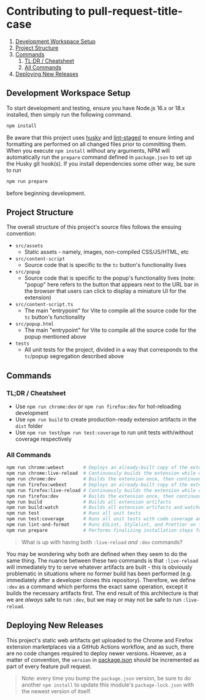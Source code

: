 # Contributing to pull-request-title-case

1. [Development Workspace Setup](#development-workspace-setup)
2. [Project Structure](#project-structure)
3. [Commands](#commands)
   1. [TL;DR / Cheatsheet](#tldr--cheatsheet)
   2. [All Commands](#all-commands)
4. [Deploying New Releases](#deploying-new-releases)

## Development Workspace Setup

To start development and testing, ensure you have Node.js 16.x or 18.x installed, then simply run
the following command.

```bash
npm install
```

Be aware that this project uses [husky](https://www.npmjs.com/package/husky/v/latest) and
[lint-staged](https://www.npmjs.com/package/lint-staged/v/latest) to ensure linting and formatting
are performed on all changed files prior to committing them. When you execute `npm install` without
any arguments, NPM will automatically run the `prepare` command defined in `package.json` to set up
the Husky git hook(s). If you install dependencies some other way, be sure to run

```bash
npm run prepare
```

before beginning development.

## Project Structure

The overall structure of this project's source files follows the ensuing convention:

* `src/assets`
  * Static assets - namely, images, non-compiled CSS/JS/HTML, etc
* `src/content-script`
  * Source code that is specific to the `tc` button's functionality lives
* `src/popup`
  * Source code that is specific to the popup's functionality lives (note: "popup" here refers to
    the button that appears next to the URL bar in the browser that users can click to display a
    miniature UI for the extension)
* `src/content-script.ts`
  * The main "entrypoint" for Vite to compile all the source code for the `tc` button's
    functionality
* `src/popup.html`
  * The main "entrypoint" for Vite to compile all the source code for the popup mentioned
    above
* `tests`
  * All unit tests for the project, divided in a way that corresponds to the `tc`/popup segregation
    described above

## Commands

### TL;DR / Cheatsheet

* Use `npm run chrome:dev` or `npm run firefox:dev` for hot-reloading development
* Use `npm run build` to create production-ready extension artifacts in the `dist` folder
* Use `npm run test`/`npm run test:coverage` to run unit tests with/without coverage respectively

### All Commands

```bash
npm run chrome:webext       # Deploys an already-built copy of the extension into a Chrome browser session
npm run chrome:live-reload  # Continuously builds the extension while watching for changes and deploys it into a Chrome browser session
npm run chrome:dev          # Builds the extension once, then continuously rebuilds the extension while watching for changes and deploys it into a Chrome browser session
npm run firefox:webext      # Deploys an already-built copy of the extension into a Firefox browser session
npm run firefox:live-reload # Continuously builds the extension while watching for changes and deploys it into a Firefox browser session
npm run firefox:dev         # Builds the extension once, then continuously rebuilds the extension while watching for changes and deploys it into a Firefox browser session
npm run build               # Builds all extension artifacts
npm run build:watch         # Builds all extension artifacts and watches for changes
npm run test                # Runs all unit tests
npm run test:coverage       # Runs all unit tests with code coverage analysis
npm run lint-and-format     # Runs ESLint, Stylelint, and Prettier on the whole project
npm run prepare             # Performs finalizing installation steps for the project (e.g. husky install)
```

>What is up with having both `:live-reload` *and* `:dev` commands?

You may be wondering why both are defined when they seem to do the same thing. The nuance between
these two commands is that `:live-reload` will immediately try to serve whatever artifacts are
built - this is obviously problematic in situations where no former build has been performed (e.g.
immediately after a developer clones this repository). Therefore, we define `:dev` as a command
which performs the exact same operation, except it builds the necessary artifacts first. The end
result of this architecture is that we are *always* safe to run `:dev`, but we may or may not be
safe to run `:live-reload`.

## Deploying New Releases

This project's static web artifacts get uploaded to the Chrome and Firefox extension marketplaces
via a GitHub Actions workflow, and as such, there are no code changes required to deploy newer
versions. However, as a matter of convention, the `version` in [package.json](./package.json) should
be incremented as part of every feature pull request.

>Note: every time you bump the `package.json` version, be sure to do another `npm install` to update
>this module's `package-lock.json` with the newest version of itself.

